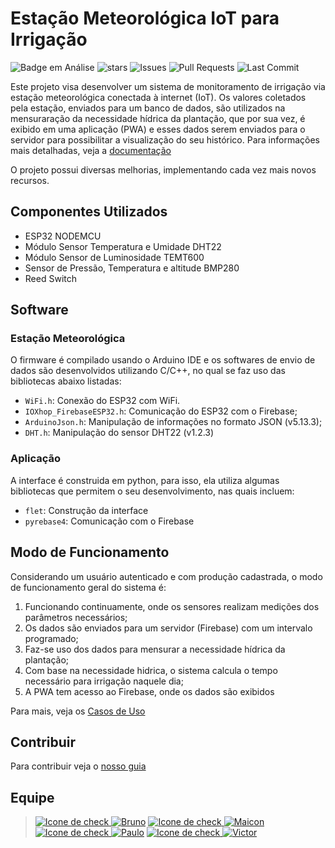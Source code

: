 # Estação Meteorológica IoT para Irrigação

![Badge em Análise](https://img.shields.io/badge/Status-Prototipagem-darkgreen?logoColor=7834cd&labelColor=white&style=for-the-badge)
![stars](https://img.shields.io/github/stars/maiconrp/Estacao-Meterorologic.svg?labelColor=white&color=darkgreen&style=for-the-badge)
![Issues](https://img.shields.io/github/issues/maiconrp/Estacao-Meterorologic?labelColor=white&color=darkgreen&style=for-the-badge)
![Pull Requests](https://img.shields.io/github/issues-pr/maiconrp/Estacao-Meterorologic?labelColor=white&color=darkgreen&style=for-the-badge)
![Last Commit](https://img.shields.io/github/last-commit/maiconrp/Estacao-Meterorologic?display_timestamp=committer&labelColor=white&color=darkgreen&style=for-the-badge)

Este projeto visa desenvolver um sistema de monitoramento de irrigação via estação meteorológica conectada à internet (IoT). Os valores coletados pela estação, enviados para um banco de dados, são utilizados na mensuraração da necessidade hídrica da plantação, que por sua vez, é exibido em uma aplicação (PWA)  e esses dados serem enviados para o servidor para possibilitar a visualização do seu histórico. Para informações mais detalhadas, veja a [documentação][docs]

O projeto possui diversas melhorias, implementando cada vez mais novos recursos. 

## Componentes Utilizados

* ESP32 NODEMCU
* Módulo Sensor Temperatura e Umidade DHT22
* Módulo Sensor de Luminosidade TEMT600
* Sensor de Pressão, Temperatura e altitude BMP280
* Reed Switch

## Software 
### Estação Meteorológica

O firmware é compilado usando o Arduino IDE e os softwares de envio de dados são desenvolvidos utilizando C/C++, no qual se faz uso das bibliotecas abaixo listadas: 

* `WiFi.h`: Conexão do ESP32 com WiFi.
* `IOXhop_FirebaseESP32.h`: Comunicação do ESP32 com o Firebase;
* `ArduinoJson.h`: Manipulação de informações no formato JSON (v5.13.3);
* `DHT.h`: Manipulação do sensor DHT22 (v1.2.3)

### Aplicação
A interface é construida em python, para isso, ela utiliza algumas bibliotecas que permitem o seu desenvolvimento, nas quais incluem:

* `flet`: Construção da interface
* `pyrebase4`: Comunicação com o Firebase

## Modo de Funcionamento 

Considerando um usuário autenticado e com produção cadastrada, o modo de funcionamento geral do sistema é:

1. Funcionando continuamente, onde os sensores realizam medições dos parâmetros necessários;
2. Os dados são enviados para um servidor (Firebase) com um intervalo programado;
3. Faz-se uso dos dados para mensurar a necessidade hídrica da plantação;
4. Com base na necessidade hidrica, o sistema calcula o tempo necessário para irrigação naquele dia;
5. A PWA tem acesso ao Firebase, onde os dados são exibidos

Para mais, veja os [Casos de Uso][casos de uso]

## Contribuir
Para contribuir veja o [nosso guia][guia]

## Equipe
> [![Icone de check](https://img.shields.io/badge/✔️-white?style=for-the-badge&logoColor=blue)
![Bruno](https://img.shields.io/badge/Bruno%20Reis-darkgreen?style=for-the-badge&logo=clipboard-list&logoColor=white)](https://github.com/brunoreisx)
[![Icone de check](https://img.shields.io/badge/✔️-white?style=for-the-badge&logoColor=blue)
![Maicon](https://img.shields.io/badge/Maicon%20Robert-darkgreen?style=for-the-badge&logo=clipboard-list&logoColor=white)](https://github.com/maiconrp)
[![Icone de check](https://img.shields.io/badge/✔️-white?style=for-the-badge&logoColor=blue)
![Paulo](https://img.shields.io/badge/Paulo%20César-darkgreen?style=for-the-badge&logo=clipboard-list&logoColor=white)](https://github.com/Soneca-Zzz)
[![Icone de check](https://img.shields.io/badge/✔️-white?style=for-the-badge&logoColor=blue)
![Victor](https://img.shields.io/badge/Victor%20Fonteles-darkgreen?style=for-the-badge&logo=clipboard-list&logoColor=white)](https://github.com/Voctor-367)


[docs]: https://github.com/maiconrp/***REMOVED***a/tree/master/docs
[casos de uso]: https://github.com/maiconrp/***REMOVED***a/blob/master/docs/Doc%20de%20visao/Doc%20de%20Vis%C3%A3o%20-%20Esta%C3%A7%C3%A3o%20Meteorol%C3%B3gica.pdf
[guia]: https://github.com/maiconrp/***REMOVED***a/tree/master/guia#readme

